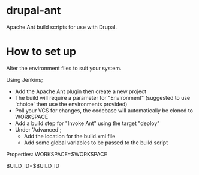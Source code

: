 drupal-ant
==========

Apache Ant build scripts for use with Drupal.

How to set up
=============

Alter the environment files to suit your system.

Using Jenkins;

* Add the Apache Ant plugin then create a new project
* The build will require a parameter for "Environment" (suggested to use 'choice' then use the environments provided)
* Poll your VCS for changes, the codebase will automatically be cloned to WORKSPACE
* Add a build step for "Invoke Ant" using the target "deploy"
* Under 'Advanced';
  * Add the location for the build.xml file
  * Add some global variables to be passed to the build script

Properties:
WORKSPACE=$WORKSPACE

BUILD_ID=$BUILD_ID
